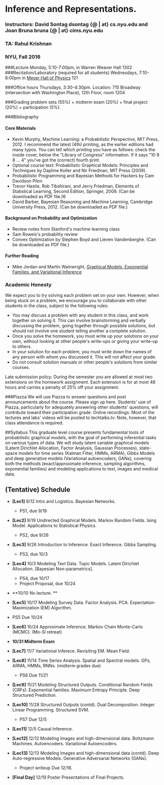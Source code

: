 # Inference and Representations. 
### **Instructors:** David Sontag dsontag {@ | at} cs.nyu.edu and Joan Bruna bruna {@ | at} cims.nyu.edu
### **TA:** Rahul Krishnan 
### NYU, Fall 2016

###Lecture
Monday, 5:10-7:00pm, in Warren Weaver Hall 1302
###Recitation/Laboratory (required for all students)
Wednesdays, 7:10-8:00pm in [Meyer Hall of Physics](http://physics.as.nyu.edu/object/physics.directions) 121 

###Office hours
Thursdays, 3:30-4:30pm. Location: 715 Broadway (intersection with Washington Place), 12th Floor, room 1204

###Grading
problem sets (55%) + midterm exam (20%) + final project (20%) + participation (5%). 

###Bibliography
#### Core Materials
  - Kevin Murphy, Machine Learning: a Probabilistic Perspective, MIT Press, 2012. I recommend the latest (4th) printing, as the earlier editions had many typos. You can tell which printing you have as follows: check the inside cover, below the "Library of Congress" information. If it says "10 9 8 ... 4" you've got the (correct) fourth print.
  - Optional course text: Probabilistic Graphical Models: Principles and Techniques by Daphne Koller and Nir Friedman, MIT Press (2009).
  - Probabilistic Programming and Bayesian Methods for Hackers by Cam Davidson Pilon
  - Trevor Hastie, Rob Tibshirani, and Jerry Friedman, Elements of Statistical Learning, Second Edition, Springer, 2009. (Can be downloaded as PDF file.)6
  - David Barber, Bayesian Reasoning and Machine Learning, Cambridge University Press, 2012. (Can be downloaded as PDF file.)

#### Background on Probability and Optimization
  - Review notes from Stanford's machine learning class
  - Sam Roweis's probability review
  - Convex Optimization by Stephen Boyd and Lieven Vandenberghe. (Can be downloaded as PDF file.)

#### Further Reading
  - Mike Jordan and Martin Wainwright, [Graphical Models, Exponential Families, and Variational Inference](https://people.eecs.berkeley.edu/~wainwrig/Papers/WaiJor08_FTML.pdf)

### Academic Honesty

We expect you to try solving each problem set on your own. However, when being stuck on a problem, we encourage you to collaborate with other students in the class, subject to the following rules:
  - You may discuss a problem with any student in this class, and work together on solving it. This can involve brainstorming and verbally discussing the problem, going together through possible solutions, but should not involve one student telling another a complete solution.
  - Once you solve the homework, you must write up your solutions on your own, without looking at other people's write-ups or giving your write-up to others.
  - In your solution for each problem, you must write down the names of any person with whom you discussed it. This will not affect your grade.
  - Do not consult solution manuals or other people's solutions from similar courses.

Late submission policy:  During the semester you are allowed at most two extensions on the homework assignment. Each extension is for at most 48 hours and carries a penalty of 25% off your assignment.

###Piazza 
We will use Piazza to answer questions and post announcements about the course. Please sign up here. Students' use of Piazza, particularly for adequately answering other students' questions, will contribute toward their participation grade.
Online recordings: Most of the lectures and labs' videos will be posted to techtalks.tv. Note, however, that class attendance is required.


##Syllabus
This graduate level course presents fundamental tools of probabilistic graphical models, with the goal of performing inferential tasks on various types of data. We will study latent variable graphical models (Latent Dirichlet Allocation, Factor Analysis, Gaussian Processes), state-space models for time series (Kalman Filter, HMMs, ARMA), Gibbs Models and deep generative models (Variational autoencoders, GANs), covering both the methods (exact/approximate inference, sampling algorithms, exponential families) and modeling applications to text, images and medical data.


## (Tentative) Schedule

- **[Lec1]** 9/12 Intro and Logistics. Bayesian Networks. 

  - PS1, due 9/19

- **[Lec2]** 9/19 Undirected Graphical Models. Markov Random Fields. Ising Model. Applications to Statistical Physics.

  - PS2, due 9/26

- **[Lec3]** 9/26 Introduction to Inference. Exact Inference. Gibbs Sampling. 

  - PS3, due 10/3

- **[Lec4]** 10/3 Modeling Text Data. Topic Models. Latent Dirichlet Allocation. [Bayesian Non-parametrics].  

  - PS4, due 10/17
  - Project Proposal, due 10/24

- **10/10 No lecture. ** 

- **[Lec5]** 10/17 Modeling Survey Data. Factor Analysis. PCA. Expectation-Maximization (EM) Algorithm. 

 - PS5 Due 10/24

- **[Lec6]** 10/24 Approximate Inference. Markov Chain Monte-Carlo (MCMC). (Mo-Sl retreat) 

- **10/31 Midterm Exam**

- **[Lec7]** 11/7 Variational Inferece. Revisiting EM. Mean Field. 

- **[Lec8]** 11/14 Time Series Analysis. Spatial and Spectral models. GPs, ARMA, HMMs, RNNs.  (midterm grades due)

  - PS6 Due 11/21 

- **[Lec9]** 11/21 Modeling Structured Outputs. Conditional Random Fields (CRFs). Exponential families. Maximum Entropy Principle. Deep Structured Prediction.

- **[Lec10]** 11/28 Structured Outputs (contd). Dual Decomposition. Integer Linear Programming. Structured SVM.

  - PS7 Due 12/5 

- **[Lec11]** 12/5 Causal Inference. 

- **[Lec12]** 12/12 Modeling Images and high-dimensional data. Boltzmann Machines. Autoencoders. Variational Autoencoders. 

- **[Lec13]** 12/13 Modeling Images and high-dimensional data (contd). Deep Auto-regressive Models. Generative Adversarial Networks (GANs).

  - Project writeup Due 12/16. 

- **[Final Day]** 12/19 Poster Presentations of Final Projects.






